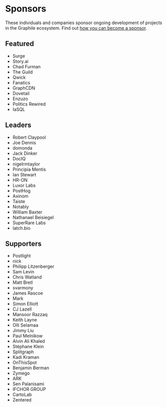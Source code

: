 # Sponsors

These individuals and companies sponsor ongoing development of projects in
the Graphile ecosystem. Find out [how you can become a
sponsor](https://graphile.org/sponsor/).

## Featured

- Surge
- Story.ai
- Chad Furman
- The Guild
- Qwick
- Fanatics
- GraphCDN
- Dovetail
- Enzuzo
- Politics Rewired
- IaSQL

## Leaders

- Robert Claypool
- Joe Dennis
- domonda
- Jack Dinker
- DocIQ
- nigelrmtaylor
- Principia Mentis
- Ian Stewart
- HR-ON
- Luxor Labs
- PostHog
- Axinom
- Taiste
- Notably
- William Baxter
- Nathanael Beisiegel
- SuperRare Labs
- latch.bio

## Supporters

- Postlight
- nick
- Philipp Litzenberger
- Sam Levin
- Chris Watland
- Matt Bretl
- svarmony
- James Rascoe
- Mark
- Simon Elliott
- CJ Lazell
- Mansoor Razzaq
- Keith Layne
- Olli Selamaa
- Jimmy Liu
- Paul Melnikow
- Alvin Ali Khaled
- Stéphane Klein
- Splitgraph
- Kadi Kraman
- OnThisSpot
- Benjamin Berman
- Zymego
- ARK
- Sen Palanisami
- IFCHOR GROUP
- CartoLab
- Zentered

